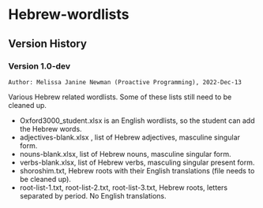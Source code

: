 # Hebrew-wordlists

## Version History

### Version 1.0-dev

    Author: Melissa Janine Newman (Proactive Programming), 2022-Dec-13
  
Various Hebrew related wordlists.  Some of these lists still need to be cleaned up.

- Oxford3000_student.xlsx is an English wordlists, so the student can add the Hebrew words.
- adjectives-blank.xlsx , list of Hebrew adjectives, masculine singular form.
- nouns-blank.xlsx, list of Hebrew nouns, masculine singular form.
- verbs-blank.xlsx, list of Hebrew verbs, masculing singular present form.
- shoroshim.txt, Hebrew roots with their English translations (file needs to be cleaned up).
- root-list-1.txt, root-list-2.txt, root-list-3.txt, Hebrew roots, letters separated by period.  No English translations.

